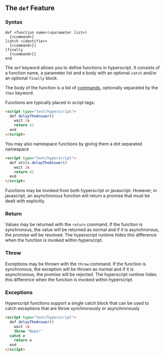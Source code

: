 
## The `def` Feature

### Syntax

```ebnf
def <function name>(<parameter list>)
  {<command>}
[catch <identifier>
  {<command>}]
[finally
  {<command>}]
end
```

The `def` keyword allows you to define functions in hyperscript. It consists of a function name, a parameter list
and a body with an optional `catch` and/or an optional `finally` block.

The body of the function is a list of [commands](/docs#commands), optionally separated by the `then` keyword.

Functions are typically placed in script tags:

```html
<script type="text/hyperscript">
  def delayTheAnswer()
    wait 2s
    return 42
  end
</script>
```

You may also namespace functions by giving them a dot separated namespace

```html
<script type="text/hyperscript">
  def utils.delayTheAnswer()
    wait 2s
    return 42
  end
</script>
```

Functions may be invoked from both hyperscript or javascript. However, in javascript, an asynchronous function will
return a promise that must be dealt with explicitly.

### Return

Values may be returned with the `return` command. If the function is synchronous, the value will be returned as normal
and if it is asynchronous, the promise will be resolved. The hyperscript runtime hides this difference when the
function is invoked within hyperscript.

### Throw

Exceptions may be thrown with the `throw` command. If the function is synchronous, the exception will be thrown as normal
and if it is asynchronous, the promise will be rejected. The hyperscript runtime hides this difference when the
function is invoked within hyperscript.

### Exceptions

Hyperscript functions support a single catch block that can be used to catch exceptions that are throw synchronously
or asynchronously

```html
<script type="text/hyperscript">
  def delayTheAnswer()
    wait 2s
    throw "Nope!"
  catch e
    return e
  end
</script>
```
